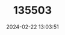 ---
title: "135503"
category: "Alburnus vistonicus"
draft: false
date: 2024-02-22 13:03:51
languages:
  Greek, Modern (1453-): ["Αλάια"]
  English: ["Vistonida Shemaya"]
---